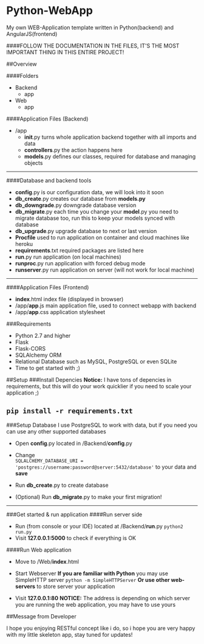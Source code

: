 # Python-WebApp
My own WEB-Application template written in Python(backend) and AngularJS(frontend)

####FOLLOW THE DOCUMENTATION IN THE FILES, IT'S THE MOST IMPORTANT THING IN THIS ENTIRE PROJECT!

##Overview
    
####Folders
- Backend
    - app
- Web
    - app

####Application Files (Backend)

- /app
    - __init__.py turns whole application backend together with all imports and data
    - __controllers__.py the action happens here
    - __models__.py defines our classes, required for database and managing objects
    
---
####Database and backend tools
- __config__.py is our configuration data, we will look into it soon
- __db_create__.py creates our database from __models.py__
- __db_downgrade__.py downgrade database version
- __db_migrate__.py each time you change your __model__.py you need to migrate database too, run this to keep your models synced with database
- __db_upgrade__.py upgrade database to next or last version
- __Procfile__ used to run application on container and cloud machines like heroku
- __requirements__.txt required packages are listed here
- __run__.py run application (on local machines)
- __runproc__.py run application with forced debug mode
- __runserver__.py run application on server (will not work for local machine)

---
####Application Files (Frontend)
- __index__.html index file (displayed in browser)
- /app/__app__.js main application file, used to connect webapp with backend
- /app/__app__.css application stylesheet

###Requirements
- Python 2.7 and higher
- Flask
- Flask-CORS
- SQLAlchemy ORM
- Relational Database such as MySQL, PostgreSQL or even SQLite
- Time to get started with ;)

##Setup
###Install Depencies
__Notice:__ I have tons of depencies in requirements, but this will do your work quicklier if you need to scale your application ;)

``` pip install -r requirements.txt ```
---                
###Setup Database
I use PostgreSQL to work with data, but if you need you can use any other supported databases

- Open __config__.py located in /Backend/__config__.py
                
- Change      
``` SQLALCHEMY_DATABASE_URI = 'postgres://username:password@server:5432/database' ```
to your data and __save__

- Run __db_create__.py to create database
- (Optional) Run __db_migrate__.py to make your first migration!

---

###Get started & run application
####Run server side
- Run (from console or your IDE) located at /Backend/__run__.py
``` python2 run.py ```
- Visit __127.0.0.1:5000__ to check if everything is OK

####Run Web application
- Move to /Web/__index__.html
- Start Webserver
__If you are familiar with Python__ you may use SimpleHTTP server
```python -m SimpleHTTPServer```
__Or use other web-servers__ to store server your application

- Visit __127.0.0.1:80__ __NOTICE:__ The address is depending on which server you are running the web application, you may have to use yours

##Message from Developer

I hope you enjoying RESTful concept like i do, so i hope you are very happy with my little skeleton app, stay tuned for updates!